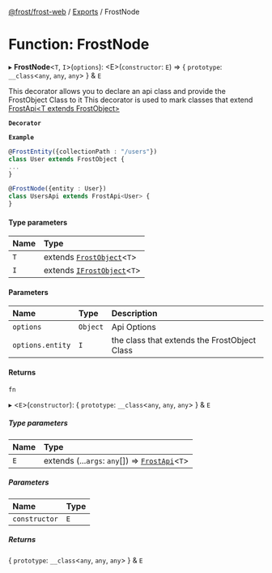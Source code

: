 [@frost/frost-web](../modules.md) / [Exports](../modules.md) / FrostNode

# Function: FrostNode

▸ **FrostNode**<`T`, `I`\>(`options`): <E\>(`constructor`: `E`) => { `prototype`: `__class`<`any`, `any`, `any`\>  } & `E`

This decorator allows you to declare an api class and provide the FrostObject Class to it
This decorator is used to mark classes that extend [FrostApi<T extends FrostObject\>](../classes/FrostApi.md)

**`Decorator`**

**`Example`**

```ts
@FrostEntity({collectionPath : "/users"})
class User extends FrostObject {
...
}

@FrostNode({entity : User})
class UsersApi extends FrostApi<User> {
}
```

#### Type parameters

| Name | Type |
| :------ | :------ |
| `T` | extends [`FrostObject`](../classes/FrostObject.md)<`T`\> |
| `I` | extends [`IFrostObject`](../types/IFrostObject.md)<`T`\> |

#### Parameters

| Name | Type | Description |
| :------ | :------ | :------ |
| `options` | `Object` | Api Options |
| `options.entity` | `I` | the class that extends the FrostObject Class |

#### Returns

`fn`

▸ <`E`\>(`constructor`): { `prototype`: `__class`<`any`, `any`, `any`\>  } & `E`

##### Type parameters

| Name | Type |
| :------ | :------ |
| `E` | extends (...`args`: `any`[]) => [`FrostApi`](../classes/FrostApi.md)<`T`\> |

##### Parameters

| Name | Type |
| :------ | :------ |
| `constructor` | `E` |

##### Returns

{ `prototype`: `__class`<`any`, `any`, `any`\>  } & `E`
